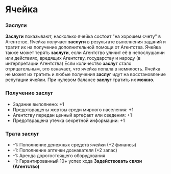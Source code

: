 # Ячейка
### Заслуги
**Заслуги** показывают, насколько ячейка состоит "на хорошем счету" в Агентстве. Ячейка получает **заслуги** в результате выполнения заданий и тратит их на получение дополнительной помощи от Агентства. Ячейка также может терять **заслуги**, если Агентство уличит её в непослушании или действиях, вредящих Агентству, государству и народу (в интерпретации Агентства)
Если количество **заслуг** стало отрицательным, это означает, что ячейка попала в немилость. Ячейка не может их тратить и любые получения **заслуг** идут на восстановление репутации ячейки. При нулевом балансе **заслуг** тратить их **можно**.

### Получение заслуг

* Задание выполнено: +1
* Предотвращены жертвы среди мирного населения: +1
* Агентству передан ценный артефакт или сведения: +1
* Предотвращена утечка секретной информации: +1

### Трата заслуг

* -1: Пополнение денежных средств ячейки (+2 финансы)
* -1: Пополнение аптечки дознавателя (+2 запас)
* -1: Аренда дорогостоящего оборудования
* -1: Гарантированный 10+ успех хода **Задействовать связи (Агентство)**
